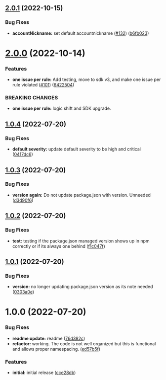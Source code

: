 ## [2.0.1](https://github.com/stratiformdigital/security-hub-sync/compare/v2.0.0...v2.0.1) (2022-10-15)


### Bug Fixes

* **accountNickname:**  set default accountnickname ([#132](https://github.com/stratiformdigital/security-hub-sync/issues/132)) ([b6fb023](https://github.com/stratiformdigital/security-hub-sync/commit/b6fb023ef28846a1a36936e74239eacdbcb12403))

# [2.0.0](https://github.com/stratiformdigital/security-hub-sync/compare/v1.0.4...v2.0.0) (2022-10-14)


### Features

* **one issue per rule:**  Add testing, move to sdk v3, and make one issue per rule violated ([#101](https://github.com/stratiformdigital/security-hub-sync/issues/101)) ([6422504](https://github.com/stratiformdigital/security-hub-sync/commit/6422504338706c25d20fe2d9c971f89daa1ebd82))


### BREAKING CHANGES

* **one issue per rule:** logic shift and SDK upgrade.

## [1.0.4](https://github.com/stratiformdigital/security-hub-sync/compare/v1.0.3...v1.0.4) (2022-07-20)


### Bug Fixes

* **default severity:** update default severity to be high and critical ([0417dc6](https://github.com/stratiformdigital/security-hub-sync/commit/0417dc6815fae56d184f60802fc91adc9dfc583c))

## [1.0.3](https://github.com/stratiformdigital/security-hub-sync/compare/v1.0.2...v1.0.3) (2022-07-20)


### Bug Fixes

* **version again:**  Do not update package.json with version.  Unneeded ([d3d90f6](https://github.com/stratiformdigital/security-hub-sync/commit/d3d90f63cceaa5a40b78018ba404794c982e2471))

## [1.0.2](https://github.com/stratiformdigital/security-hub-sync/compare/v1.0.1...v1.0.2) (2022-07-20)


### Bug Fixes

* **test:** testing if the package.json managed version shows up in npm correctly or if its always one behind ([f1c047f](https://github.com/stratiformdigital/security-hub-sync/commit/f1c047f8250501385055977697157c851215c352))

## [1.0.1](https://github.com/stratiformdigital/security-hub-sync/compare/v1.0.0...v1.0.1) (2022-07-20)


### Bug Fixes

* **version:** no longer updating package.json version as its note needed ([0303a0e](https://github.com/stratiformdigital/security-hub-sync/commit/0303a0e930eee19a806ebc980fdc6ae528304342))

# 1.0.0 (2022-07-20)


### Bug Fixes

* **readme update:** readme ([76d382c](https://github.com/stratiformdigital/security-hub-sync/commit/76d382c35049980b2b06863e4256a4b8c3f799cd))
* **refactor:** working.  The code is not well organized but this is functional and allows proper namespacing. ([ed57b5f](https://github.com/stratiformdigital/security-hub-sync/commit/ed57b5f21f757861bba40e93e70d53acd99e1f92))


### Features

* **initial:** initial release ([cce28db](https://github.com/stratiformdigital/security-hub-sync/commit/cce28dbd14e6f394dc9e534e481cd01a21ce18a1))
